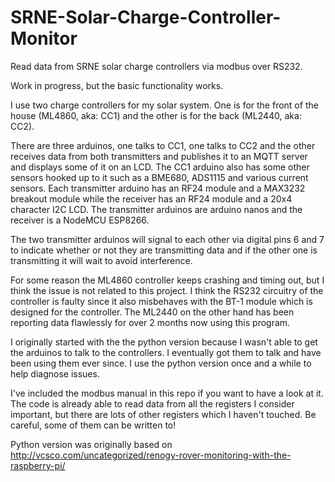 # SRNE-Solar-Charge-Controller-Monitor
Read data from SRNE solar charge controllers via modbus over RS232.

Work in progress, but the basic functionality works.

I use two charge controllers for my solar system. One is for the front of the house (ML4860, aka: CC1) and the other is for the back (ML2440, aka: CC2).

There are three arduinos, one talks to CC1, one talks to CC2 and the other receives data from both transmitters and publishes it to an MQTT server and displays some of it on an LCD. The CC1 arduino also has some other sensors hooked up to it such as a BME680, ADS1115 and various current sensors. Each transmitter arduino has an RF24 module and a MAX3232 breakout module while the receiver has an RF24 module and a 20x4 character I2C LCD. The transmitter arduinos are arduino nanos and the receiver is a NodeMCU ESP8266.

The two transmitter arduinos will signal to each other via digital pins 6 and 7 to indicate whether or not they are transmitting data and if the other one is transmitting it will wait to avoid interference.

For some reason the ML4860 controller keeps crashing and timing out, but I think the issue is not related to this project. I think the RS232 circuitry of the controller is faulty since it also misbehaves with the BT-1 module which is designed for the controller. The ML2440 on the other hand has been reporting data flawlessly for over 2 months now using this program.

I originally started with the the python version because I wasn't able to get the arduinos to talk to the controllers. I eventually got them to talk and have been using them ever since. I use the python version once and a while to help diagnose issues.

I've included the modbus manual in this repo if you want to have a look at it. The code is already able to read data from all the registers I consider important, but there are lots of other registers which I haven't touched. Be careful, some of them can be written to!

Python version was originally based on http://vcsco.com/uncategorized/renogy-rover-monitoring-with-the-raspberry-pi/
